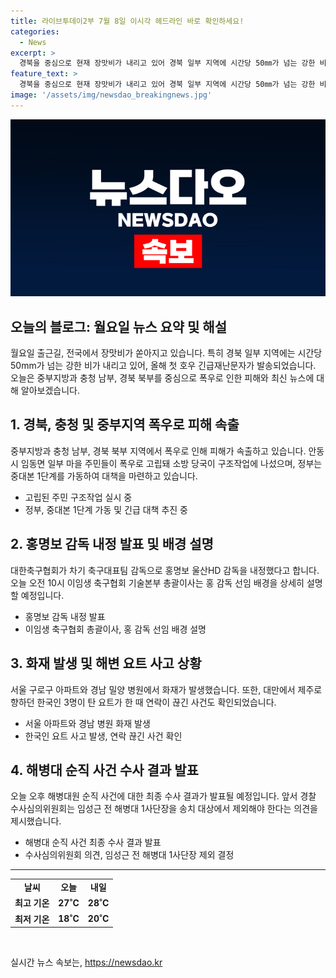 ```yaml
---
title: 라이브투데이2부 7월 8일 이시각 헤드라인 바로 확인하세요!
categories:
  - News
excerpt: >
  경북을 중심으로 현재 장맛비가 내리고 있어 경북 일부 지역에 시간당 50㎜가 넘는 강한 비로 올해 첫 호우 긴급재난문자가 발송됐습니다. 경북 북부 일대 폭우로 안동시 임동면 일부 마을 주민들이 고립돼 소방 당국이 구조작업에 나섰고, 충청과 경북 지역 호우 특보에 따라 정부는 중대본 1단계를 가동했습니다. 또한, 대한축구협회가 차기 축구대표팀 감독으로 홍명보 울산HD 감독을 내정하고, 서울 아파트와 경남 밀양 병원에서 화재가 발생하며 한국인 3명이 탄 요트가 대만에서 제주로 향하던 바닷길에서 사고가 발생했습니다. 오늘 오후에는 해병대원 순직 사건에 대한 최종 수사 결과가 발표될 예정이다.
feature_text: >
  경북을 중심으로 현재 장맛비가 내리고 있어 경북 일부 지역에 시간당 50㎜가 넘는 강한 비로 올해 첫 호우 긴급재난문자가 발송됐습니다. 경북 북부 일대 폭우로 안동시 임동면 일부 마을 주민들이 고립돼 소방 당국이 구조작업에 나섰고, 충청과 경북 지역 호우 특보에 따라 정부는 중대본 1단계를 가동했습니다. 또한, 대한축구협회가 차기 축구대표팀 감독으로 홍명보 울산HD 감독을 내정하고, 서울 아파트와 경남 밀양 병원에서 화재가 발생하며 한국인 3명이 탄 요트가 대만에서 제주로 향하던 바닷길에서 사고가 발생했습니다. 오늘 오후에는 해병대원 순직 사건에 대한 최종 수사 결과가 발표될 예정이다.
image: '/assets/img/newsdao_breakingnews.jpg'
---
```


<p><img src="/assets/img/newsdao_breakingnews.jpg" alt="pcversion 속보" /></p>

<h2>오늘의 블로그: 월요일 뉴스 요약 및 해설</h2>

<p data-ke-size="size16">월요일 출근길, 전국에서 장맛비가 쏟아지고 있습니다. 특히 경북 일부 지역에는 시간당 50mm가 넘는 강한 비가 내리고 있어, 올해 첫 호우 긴급재난문자가 발송되었습니다. 오늘은 중부지방과 충청 남부, 경북 북부를 중심으로 폭우로 인한 피해와 최신 뉴스에 대해 알아보겠습니다.</p>

<h2 data-ke-size="size26">1. 경북, 충청 및 중부지역 폭우로 피해 속출</h2>

<p>중부지방과 충청 남부, 경북 북부 지역에서 폭우로 인해 피해가 속출하고 있습니다. 안동시 임동면 일부 마을 주민들이 폭우로 고립돼 소방 당국이 구조작업에 나섰으며, 정부는 중대본 1단계를 가동하여 대책을 마련하고 있습니다.</p>

<ul>
  <li>고립된 주민 구조작업 실시 중</li>
  <li>정부, 중대본 1단계 가동 및 긴급 대책 추진 중</li>
</ul>

<h2 data-ke-size="size26">2. 홍명보 감독 내정 발표 및 배경 설명</h2>

<p>대한축구협회가 차기 축구대표팀 감독으로 홍명보 울산HD 감독을 내정했다고 합니다. 오늘 오전 10시 이임생 축구협회 기술본부 총괄이사는 홍 감독 선임 배경을 상세히 설명할 예정입니다.</p>

<ul>
  <li>홍명보 감독 내정 발표</li>
  <li>이임생 축구협회 총괄이사, 홍 감독 선임 배경 설명</li>
</ul>

<h2 data-ke-size="size26">3. 화재 발생 및 해변 요트 사고 상황</h2>

<p>서울 구로구 아파트와 경남 밀양 병원에서 화재가 발생했습니다. 또한, 대만에서 제주로 향하던 한국인 3명이 탄 요트가 한 때 연락이 끊긴 사건도 확인되었습니다.</p>

<ul>
  <li>서울 아파트와 경남 병원 화재 발생</li>
  <li>한국인 요트 사고 발생, 연락 끊긴 사건 확인</li>
</ul>

<h2 data-ke-size="size26">4. 해병대 순직 사건 수사 결과 발표</h2>

<p>오늘 오후 해병대원 순직 사건에 대한 최종 수사 결과가 발표될 예정입니다. 앞서 경찰 수사심의위원회는 임성근 전 해병대 1사단장을 송치 대상에서 제외해야 한다는 의견을 제시했습니다.</p>

<ul>
  <li>해병대 순직 사건 최종 수사 결과 발표</li>
  <li>수사심의위원회 의견, 임성근 전 해병대 1사단장 제외 결정</li>
</ul>

<hr>

<table>
  <tr>
    <td style="text-align: center; height: 17px;"><b>날씨</b></td>
    <td style="text-align: center; height: 17px;"><b>오늘</b></td>
    <td style="text-align: center; height: 17px;"><b>내일</b></td>
  </tr>
  <tr>
    <td style="text-align: center; height: 17px;"><b>최고 기온</b></td>
    <td style="text-align: center; height: 17px;"><b>27˚C</b></td>
    <td style="text-align: center; height: 17px;"><b>28˚C</b></td>
  </tr>
  <tr>
    <td style="text-align: center; height: 17px;"><b>최저 기온</b></td>
    <td style="text-align: center; height: 17px;"><b>18˚C</b></td>
    <td style="text-align: center; height: 17px;"><b>20˚C</b></td>
  </tr>
</table>

<p data-ke-size="size16">&nbsp;</p>
실시간 뉴스 속보는, <a href="https://newsdao.kr" rel="dofollow">https://newsdao.kr</a>


